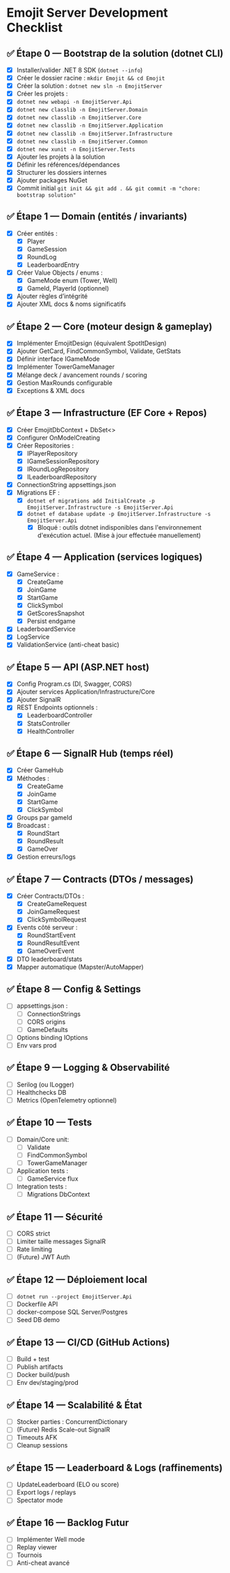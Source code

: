 # Emojit Server Development Checklist

## ✅ Étape 0 — Bootstrap de la solution (dotnet CLI)
- [x] Installer/valider .NET 8 SDK (`dotnet --info`)
- [x] Créer le dossier racine : `mkdir Emojit && cd Emojit`
- [x] Créer la solution : `dotnet new sln -n EmojitServer`
- [x] Créer les projets :
- [x] `dotnet new webapi -n EmojitServer.Api`
- [x] `dotnet new classlib -n EmojitServer.Domain`
- [x] `dotnet new classlib -n EmojitServer.Core`
- [x] `dotnet new classlib -n EmojitServer.Application`
- [x] `dotnet new classlib -n EmojitServer.Infrastructure`
- [x] `dotnet new classlib -n EmojitServer.Common`
- [x] `dotnet new xunit -n EmojitServer.Tests`
- [x] Ajouter les projets à la solution
- [x] Définir les références/dépendances
- [x] Structurer les dossiers internes
- [x] Ajouter packages NuGet
- [x] Commit initial `git init && git add . && git commit -m "chore: bootstrap solution"`

## ✅ Étape 1 — Domain (entités / invariants)
- [x] Créer entités :
  - [x] Player
  - [x] GameSession
  - [x] RoundLog
  - [x] LeaderboardEntry
- [x] Créer Value Objects / enums :
  - [x] GameMode enum (Tower, Well)
  - [x] GameId, PlayerId (optionnel)
- [x] Ajouter règles d’intégrité
- [x] Ajouter XML docs & noms significatifs

## ✅ Étape 2 — Core (moteur design & gameplay)
- [x] Implémenter EmojitDesign (équivalent SpotItDesign)
- [x] Ajouter GetCard, FindCommonSymbol, Validate, GetStats
- [x] Définir interface IGameMode
- [x] Implémenter TowerGameManager
- [x] Mélange deck / avancement rounds / scoring
- [x] Gestion MaxRounds configurable
- [x] Exceptions & XML docs

## ✅ Étape 3 — Infrastructure (EF Core + Repos)
- [x] Créer EmojitDbContext + DbSet<>
- [x] Configurer OnModelCreating
- [x] Créer Repositories :
  - [x] IPlayerRepository
  - [x] IGameSessionRepository
  - [x] IRoundLogRepository
  - [x] ILeaderboardRepository
- [x] ConnectionString appsettings.json
- [x] Migrations EF :
  - [x] `dotnet ef migrations add InitialCreate -p EmojitServer.Infrastructure -s EmojitServer.Api`
  - [x] `dotnet ef database update -p EmojitServer.Infrastructure -s EmojitServer.Api`
    - [x] Bloqué : outils dotnet indisponibles dans l'environnement d'exécution actuel. (Mise à jour effectuée manuellement)

## ✅ Étape 4 — Application (services logiques)
- [x] GameService :
  - [x] CreateGame
  - [x] JoinGame
  - [x] StartGame
  - [x] ClickSymbol
  - [x] GetScoresSnapshot
  - [x] Persist endgame
- [x] LeaderboardService
- [x] LogService
- [x] ValidationService (anti-cheat basic)

## ✅ Étape 5 — API (ASP.NET host)
- [x] Config Program.cs (DI, Swagger, CORS)
- [x] Ajouter services Application/Infrastructure/Core
- [x] Ajouter SignalR
- [x] REST Endpoints optionnels :
  - [x] LeaderboardController
  - [x] StatsController
  - [x] HealthController

## ✅ Étape 6 — SignalR Hub (temps réel)
- [x] Créer GameHub
- [x] Méthodes :
  - [x] CreateGame
  - [x] JoinGame
  - [x] StartGame
  - [x] ClickSymbol
- [x] Groups par gameId
- [x] Broadcast :
  - [x] RoundStart
  - [x] RoundResult
  - [x] GameOver
- [x] Gestion erreurs/logs

## ✅ Étape 7 — Contracts (DTOs / messages)
- [x] Créer Contracts/DTOs :
  - [x] CreateGameRequest
  - [x] JoinGameRequest
  - [x] ClickSymbolRequest
- [x] Events côté serveur :
  - [x] RoundStartEvent
  - [x] RoundResultEvent
  - [x] GameOverEvent
- [x] DTO leaderboard/stats
- [x] Mapper automatique (Mapster/AutoMapper)

## ✅ Étape 8 — Config & Settings
- [ ] appsettings.json :
  - [ ] ConnectionStrings
  - [ ] CORS origins
  - [ ] GameDefaults
- [ ] Options binding IOptions<T>
- [ ] Env vars prod

## ✅ Étape 9 — Logging & Observabilité
- [ ] Serilog (ou ILogger)
- [ ] Healthchecks DB
- [ ] Metrics (OpenTelemetry optionnel)

## ✅ Étape 10 — Tests
- [ ] Domain/Core unit:
  - [ ] Validate
  - [ ] FindCommonSymbol
  - [ ] TowerGameManager
- [ ] Application tests :
  - [ ] GameService flux
- [ ] Integration tests :
  - [ ] Migrations DbContext

## ✅ Étape 11 — Sécurité
- [ ] CORS strict
- [ ] Limiter taille messages SignalR
- [ ] Rate limiting
- [ ] (Future) JWT Auth

## ✅ Étape 12 — Déploiement local
- [ ] `dotnet run --project EmojitServer.Api`
- [ ] Dockerfile API
- [ ] docker-compose SQL Server/Postgres
- [ ] Seed DB demo

## ✅ Étape 13 — CI/CD (GitHub Actions)
- [ ] Build + test
- [ ] Publish artifacts
- [ ] Docker build/push
- [ ] Env dev/staging/prod

## ✅ Étape 14 — Scalabilité & État
- [ ] Stocker parties : ConcurrentDictionary
- [ ] (Future) Redis Scale-out SignalR
- [ ] Timeouts AFK
- [ ] Cleanup sessions

## ✅ Étape 15 — Leaderboard & Logs (raffinements)
- [ ] UpdateLeaderboard (ELO ou score)
- [ ] Export logs / replays
- [ ] Spectator mode

## ✅ Étape 16 — Backlog Futur
- [ ] Implémenter Well mode
- [ ] Replay viewer
- [ ] Tournois
- [ ] Anti-cheat avancé
